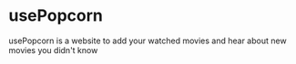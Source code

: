 # usePopcorn
 usePopcorn is a website to add your watched movies and hear about new movies you didn't know
